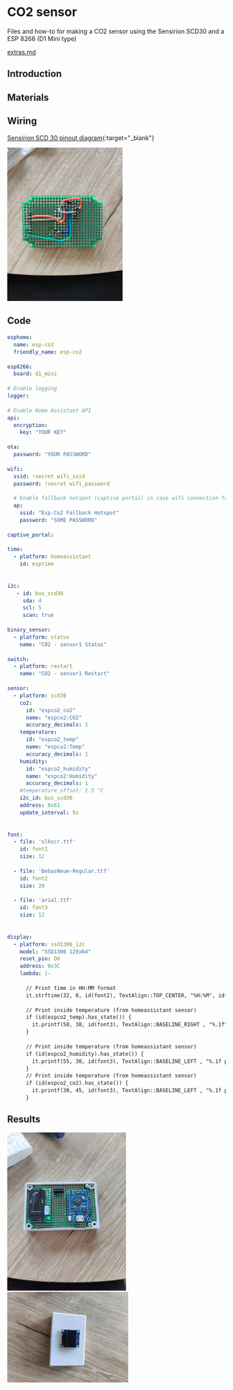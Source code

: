 # CO2 sensor

Files and how-to for making a CO2 sensor using the Sensirion SCD30 and a ESP 8266 (D1 Mini type)

[extras.md](extras.md)

## Introduction

## Materials

## Wiring

[Sensirion SCD 30 pinout diagram](resources/scd30_pinout.pdf){:target="_blank"}







<img src="images/wiring_soldered.jpg" title="" alt="Wiring soldered" width="266">

## Code


```yml
esphome:
  name: esp-co2
  friendly_name: esp-co2

esp8266:
  board: d1_mini

# Enable logging
logger:

# Enable Home Assistant API
api:
  encryption:
    key: "YOUR KEY"

ota:
  password: "YOUR PASSWORD"

wifi:
  ssid: !secret wifi_ssid
  password: !secret wifi_password

  # Enable fallback hotspot (captive portal) in case wifi connection fails
  ap:
    ssid: "Esp-Co2 Fallback Hotspot"
    password: "SOME PASSWORD"

captive_portal:
    
time:
  - platform: homeassistant
    id: esptime


i2c:
   - id: bus_scd30
     sda: 4
     scl: 5
     scan: true

binary_sensor:
  - platform: status
    name: "CO2 - sensor1 Status"

switch:
  - platform: restart
    name: "CO2 - sensor1 Restart"

sensor:
  - platform: scd30
    co2:
      id: "espco2_co2"
      name: "espco2:CO2"
      accuracy_decimals: 1
    temperature:
      id: "espco2_temp"
      name: "espco2:Temp"
      accuracy_decimals: 1
    humidity:
      id: "espco2_humidity"
      name: "espco2:Humidity"
      accuracy_decimals: 1
    #temperature_offset: 1.5 °C
    i2c_id: bus_scd30
    address: 0x61
    update_interval: 5s


font:
  - file: 'slkscr.ttf'
    id: font1
    size: 12

  - file: 'BebasNeue-Regular.ttf'
    id: font2
    size: 20

  - file: 'arial.ttf'
    id: font3
    size: 12


display:
  - platform: ssd1306_i2c
    model: "SSD1306 128x64"
    reset_pin: D0
    address: 0x3C
    lambda: |-

      // Print time in HH:MM format
      it.strftime(32, 0, id(font2), TextAlign::TOP_CENTER, "%H:%M", id(esptime).now());

      // Print inside temperature (from homeassistant sensor)
      if (id(espco2_temp).has_state()) {
        it.printf(50, 30, id(font3), TextAlign::BASELINE_RIGHT , "%.1f°", id(espco2_temp).state);
      }
      
      // Print inside temperature (from homeassistant sensor)
      if (id(espco2_humidity).has_state()) {
        it.printf(55, 30, id(font3), TextAlign::BASELINE_LEFT , "%.1f pct", id(espco2_humidity).state);
      }
      // Print inside temperature (from homeassistant sensor)
      if (id(espco2_co2).has_state()) {
        it.printf(30, 45, id(font3), TextAlign::BASELINE_LEFT , "%.1f ppm", id(espco2_co2).state);
      }

```


## Results

<img src="images/finished_inside.jpg" title="" alt="" width="274">



<img src="images/finished.jpg" title="" alt="" width="279">
